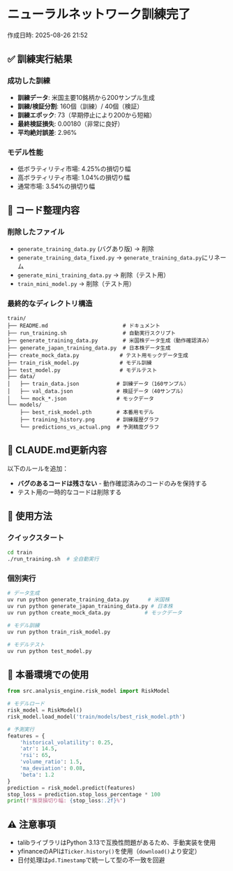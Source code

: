 # ニューラルネットワーク訓練完了
作成日時: 2025-08-26 21:52

## ✅ 訓練実行結果

### 成功した訓練
- **訓練データ**: 米国主要10銘柄から200サンプル生成
- **訓練/検証分割**: 160個（訓練）/ 40個（検証）
- **訓練エポック**: 73（早期停止により200から短縮）
- **最終検証損失**: 0.00180（非常に良好）
- **平均絶対誤差**: 2.96%

### モデル性能
- 低ボラティリティ市場: 4.25%の損切り幅
- 高ボラティリティ市場: 1.04%の損切り幅
- 通常市場: 3.54%の損切り幅

## 🧹 コード整理内容

### 削除したファイル
- `generate_training_data.py` (バグあり版) → 削除
- `generate_training_data_fixed.py` → `generate_training_data.py`にリネーム
- `generate_mini_training_data.py` → 削除（テスト用）
- `train_mini_model.py` → 削除（テスト用）

### 最終的なディレクトリ構造
```
train/
├── README.md                        # ドキュメント
├── run_training.sh                  # 自動実行スクリプト
├── generate_training_data.py        # 米国株データ生成（動作確認済み）
├── generate_japan_training_data.py  # 日本株データ生成
├── create_mock_data.py             # テスト用モックデータ生成
├── train_risk_model.py             # モデル訓練
├── test_model.py                   # モデルテスト
├── data/
│   ├── train_data.json            # 訓練データ（160サンプル）
│   ├── val_data.json              # 検証データ（40サンプル）
│   └── mock_*.json                # モックデータ
└── models/
    ├── best_risk_model.pth        # 本番用モデル
    ├── training_history.png       # 訓練履歴グラフ
    └── predictions_vs_actual.png  # 予測精度グラフ
```

## 📝 CLAUDE.md更新内容
以下のルールを追加：
- **バグのあるコードは残さない** - 動作確認済みのコードのみを保持する
- テスト用の一時的なコードは削除する

## 🚀 使用方法

### クイックスタート
```bash
cd train
./run_training.sh  # 全自動実行
```

### 個別実行
```bash
# データ生成
uv run python generate_training_data.py      # 米国株
uv run python generate_japan_training_data.py # 日本株
uv run python create_mock_data.py           # モックデータ

# モデル訓練
uv run python train_risk_model.py

# モデルテスト
uv run python test_model.py
```

## 🎯 本番環境での使用

```python
from src.analysis_engine.risk_model import RiskModel

# モデルロード
risk_model = RiskModel()
risk_model.load_model('train/models/best_risk_model.pth')

# 予測実行
features = {
    'historical_volatility': 0.25,
    'atr': 14.5,
    'rsi': 65,
    'volume_ratio': 1.5,
    'ma_deviation': 0.08,
    'beta': 1.2
}
prediction = risk_model.predict(features)
stop_loss = prediction.stop_loss_percentage * 100
print(f"推奨損切り幅: {stop_loss:.2f}%")
```

## ⚠️ 注意事項
- talibライブラリはPython 3.13で互換性問題があるため、手動実装を使用
- yfinanceのAPIは`Ticker.history()`を使用（`download()`より安定）
- 日付処理は`pd.Timestamp`で統一して型の不一致を回避